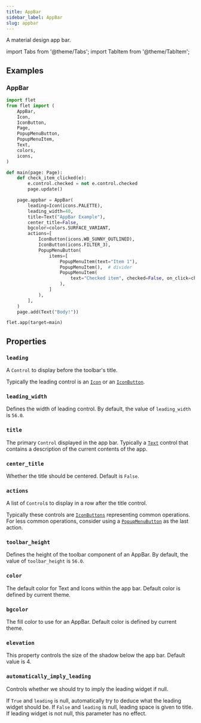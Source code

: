 ```yaml
---
title: AppBar
sidebar_label: AppBar
slug: appbar
---
```


A material design app bar.

import Tabs from '@theme/Tabs';
import TabItem from '@theme/TabItem';

## Examples

### AppBar

<Tabs groupId="language">
  <TabItem value="python" label="Python" default>

```python
import flet
from flet import (
    AppBar,
    Icon,
    IconButton,
    Page,
    PopupMenuButton,
    PopupMenuItem,
    Text,
    colors,
    icons,
)

def main(page: Page):
    def check_item_clicked(e):
        e.control.checked = not e.control.checked
        page.update()

    page.appbar = AppBar(
        leading=Icon(icons.PALETTE),
        leading_width=40,
        title=Text("AppBar Example"),
        center_title=False,
        bgcolor=colors.SURFACE_VARIANT,
        actions=[
            IconButton(icons.WB_SUNNY_OUTLINED),
            IconButton(icons.FILTER_3),
            PopupMenuButton(
                items=[
                    PopupMenuItem(text="Item 1"),
                    PopupMenuItem(),  # divider
                    PopupMenuItem(
                        text="Checked item", checked=False, on_click=check_item_clicked
                    ),
                ]
            ),
        ],
    )
    page.add(Text("Body!"))

flet.app(target=main)
```
  </TabItem>
</Tabs>

## Properties

### `leading`

A `Control` to display before the toolbar's title.

Typically the leading control is an [`Icon`](icon) or an [`IconButton`](iconbutton).

### `leading_width`

Defines the width of leading control. By default, the value of `leading_width` is `56.0`.

### `title`

The primary `Control` displayed in the app bar. Typically a [`Text`](text) control that contains a description of the current contents of the app.

### `center_title`

Whether the title should be centered. Default is `False`.

### `actions`

A list of `Control`s to display in a row after the title control.

Typically these controls are [`IconButtons`](iconbutton) representing common operations. For less common operations, consider using a [`PopupMenuButton`](popupmenubutton) as the last action.

### `toolbar_height`

Defines the height of the toolbar component of an AppBar. By default, the value of `toolbar_height` is `56.0`.

### `color`

The default color for Text and Icons within the app bar. Default color is defined by current theme.

### `bgcolor`

The fill color to use for an AppBar. Default color is defined by current theme.

### `elevation`

This property controls the size of the shadow below the app bar. Default value is 4.

### `automatically_imply_leading`

Controls whether we should try to imply the leading widget if null.

If `True` and `leading` is null, automatically try to deduce what the leading widget should be. If `False` and `leading` is null, leading space is given to title. If leading widget is not null, this parameter has no effect.